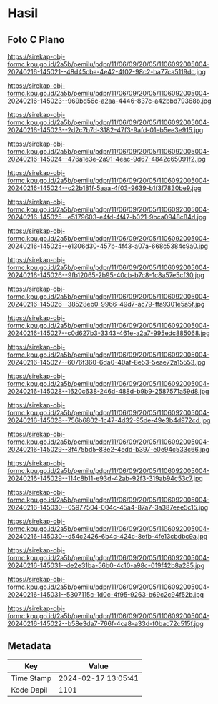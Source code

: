 # Hasil

## Foto C Plano

https://sirekap-obj-formc.kpu.go.id/2a5b/pemilu/pdpr/11/06/09/20/05/1106092005004-20240216-145021--48d45cba-4e42-4f02-98c2-ba77ca5119dc.jpg

https://sirekap-obj-formc.kpu.go.id/2a5b/pemilu/pdpr/11/06/09/20/05/1106092005004-20240216-145023--969bd56c-a2aa-4446-837c-a42bbd79368b.jpg

https://sirekap-obj-formc.kpu.go.id/2a5b/pemilu/pdpr/11/06/09/20/05/1106092005004-20240216-145023--2d2c7b7d-3182-47f3-9afd-01eb5ee3e915.jpg

https://sirekap-obj-formc.kpu.go.id/2a5b/pemilu/pdpr/11/06/09/20/05/1106092005004-20240216-145024--476a1e3e-2a91-4eac-9d67-4842c65091f2.jpg

https://sirekap-obj-formc.kpu.go.id/2a5b/pemilu/pdpr/11/06/09/20/05/1106092005004-20240216-145024--c22b181f-5aaa-4f03-9639-b1f3f7830be9.jpg

https://sirekap-obj-formc.kpu.go.id/2a5b/pemilu/pdpr/11/06/09/20/05/1106092005004-20240216-145025--e5179603-e4fd-4f47-b021-9bca0948c84d.jpg

https://sirekap-obj-formc.kpu.go.id/2a5b/pemilu/pdpr/11/06/09/20/05/1106092005004-20240216-145025--e1306d30-457b-4f43-a07a-668c5384c9a0.jpg

https://sirekap-obj-formc.kpu.go.id/2a5b/pemilu/pdpr/11/06/09/20/05/1106092005004-20240216-145026--9fb12065-2b95-40cb-b7c8-1c8a57e5cf30.jpg

https://sirekap-obj-formc.kpu.go.id/2a5b/pemilu/pdpr/11/06/09/20/05/1106092005004-20240216-145026--38528eb0-9966-49d7-ac79-ffa9301e5a5f.jpg

https://sirekap-obj-formc.kpu.go.id/2a5b/pemilu/pdpr/11/06/09/20/05/1106092005004-20240216-145027--c0d627b3-3343-461e-a2a7-995edc885068.jpg

https://sirekap-obj-formc.kpu.go.id/2a5b/pemilu/pdpr/11/06/09/20/05/1106092005004-20240216-145027--6076f360-6da0-40af-8e53-5eae72a15553.jpg

https://sirekap-obj-formc.kpu.go.id/2a5b/pemilu/pdpr/11/06/09/20/05/1106092005004-20240216-145028--1620c638-246d-488d-b9b9-2587571a59d8.jpg

https://sirekap-obj-formc.kpu.go.id/2a5b/pemilu/pdpr/11/06/09/20/05/1106092005004-20240216-145028--756b6802-1c47-4d32-95de-49e3b4d972cd.jpg

https://sirekap-obj-formc.kpu.go.id/2a5b/pemilu/pdpr/11/06/09/20/05/1106092005004-20240216-145029--3f475bd5-83e2-4edd-b397-e0e94c533c66.jpg

https://sirekap-obj-formc.kpu.go.id/2a5b/pemilu/pdpr/11/06/09/20/05/1106092005004-20240216-145029--114c8b11-e93d-42ab-92f3-319ab94c53c7.jpg

https://sirekap-obj-formc.kpu.go.id/2a5b/pemilu/pdpr/11/06/09/20/05/1106092005004-20240216-145030--05977504-004c-45a4-87a7-3a387eee5c15.jpg

https://sirekap-obj-formc.kpu.go.id/2a5b/pemilu/pdpr/11/06/09/20/05/1106092005004-20240216-145030--d54c2426-6b4c-424c-8efb-4fe13cbdbc9a.jpg

https://sirekap-obj-formc.kpu.go.id/2a5b/pemilu/pdpr/11/06/09/20/05/1106092005004-20240216-145031--de2e31ba-56b0-4c10-a98c-019f42b8a285.jpg

https://sirekap-obj-formc.kpu.go.id/2a5b/pemilu/pdpr/11/06/09/20/05/1106092005004-20240216-145031--5307115c-1d0c-4f95-9263-b69c2c94f52b.jpg

https://sirekap-obj-formc.kpu.go.id/2a5b/pemilu/pdpr/11/06/09/20/05/1106092005004-20240216-145022--b58e3da7-766f-4ca8-a33d-f0bac72c515f.jpg


## Metadata

| Key        | Value               |
| ---------- | ------------------- |
| Time Stamp | 2024-02-17 13:05:41 |
| Kode Dapil | 1101                |



